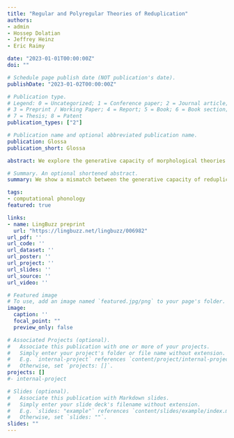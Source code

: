 ```yaml
---
title: "Regular and Polyregular Theories of Reduplication"
authors:
- admin
- Hossep Dolatian
- Jeffrey Heinz
- Eric Raimy

date: "2023-01-01T00:00:00Z"
doi: ""

# Schedule page publish date (NOT publication's date).
publishDate: "2023-01-02T00:00:00Z"

# Publication type.
# Legend: 0 = Uncategorized; 1 = Conference paper; 2 = Journal article;
# 3 = Preprint / Working Paper; 4 = Report; 5 = Book; 6 = Book section;
# 7 = Thesis; 8 = Patent
publication_types: ["2"]

# Publication name and optional abbreviated publication name.
publication: Glossa
publication_short: Glossa

abstract: We explore the generative capacity of morphological theories of reduplication. We computationally classify theories of reduplication using a hierarchy of string-to-string function classes. Reduplication as a process requires only the regular class of functions. We show that various morphological theories necessarily treat it as a more expressive polyregular function, while others maintain regularity. We discuss the significance of this formal result for reduplicative functions and recognition. 

# Summary. An optional shortened abstract.
summary: We show a mismatch between the generative capacity of reduplication and the theories which model it.  

tags:
- computational phonology
featured: true

links:
- name: LingBuzz preprint
  url: "https://lingbuzz.net/lingbuzz/006982"
url_pdf: ''
url_code: ''
url_dataset: ''
url_poster: ''
url_project: ''
url_slides: ''
url_source: ''
url_video: ''

# Featured image
# To use, add an image named `featured.jpg/png` to your page's folder.
image:
  caption: ''
  focal_point: ""
  preview_only: false

# Associated Projects (optional).
#   Associate this publication with one or more of your projects.
#   Simply enter your project's folder or file name without extension.
#   E.g. `internal-project` references `content/project/internal-project/index.md`.
#   Otherwise, set `projects: []`.
projects: []
#- internal-project

# Slides (optional).
#   Associate this publication with Markdown slides.
#   Simply enter your slide deck's filename without extension.
#   E.g. `slides: "example"` references `content/slides/example/index.md`.
#   Otherwise, set `slides: ""`.
slides: ""
---
```

